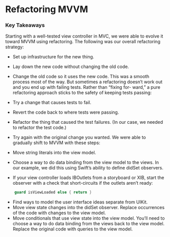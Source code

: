# Refactoring MVVM

### Key Takeaways

Starting with a well-tested view controller in MVC, we were able to evolve it toward MVVM using refactoring. The following was our overall refactoring strategy:
- Set up infrastructure for the new thing.
- Lay down the new code without changing the old code. 
- Change the old code so it uses the new code.
This was a smooth process most of the way. But sometimes a refactoring doesn’t work out and you end up with failing tests. Rather than “fixing for- ward,” a pure refactoring approach sticks to the safety of keeping tests passing:
- Try a change that causes tests to fail.
- Revert the code back to where tests were passing.

- Refactor the thing that caused the test failures. (In our case, we needed to refactor the test code.)
- Try again with the original change you wanted.
We were able to gradually shift to MVVM with these steps:
- Move string literals into the view model.
- Choose a way to do data binding from the view model to the views. In our
example, we did this using Swift’s ability to define didSet observers.
- If your view controller loads IBOutlets from a storyboard or XIB, start the
observer with a check that short-circuits if the outlets aren’t ready:
```swift
    guard isViewLoaded else { return }
```
- Find ways to model the user interface ideas separate from UIKit.
- Move view state changes into the didSet observer. Replace occurrences of the code with changes to the view model.
- Move conditionals that use view state into the view model. You’ll need to choose a way to do data binding from the views back to the view model. Replace the original code with queries to the view model.